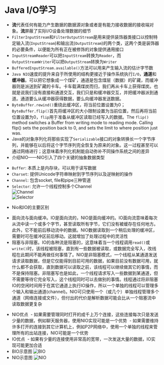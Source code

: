 # Java I/O学习
+ **流**代表任何有能力产生数据的数据源对象或者是有能力接收数据的接收端对象。**流**屏蔽了实际I/O设备处理数据的细节
+ `FilterInputStream`和`FilterOutputStream`是用来提供装饰器类接口以控制特定输入流(`InputStream`)和输出流(`OutputStream`)的两个类，这两个类是装饰器的必要条件，以便能为所有正在被修饰的对象提供通用接口
+ `InputStreamReader`可以把`InputStream`转换为`Reader`，而`OutputStreamWriter`可以把`OutputStream`转换为`Writer`
+ `BufferedInputStream.available()`方法可以用来产生输入流的估计字节数
+ `Java NIO`速度的提升来自于所使用的结构更接近于操作系统执行`I/O`，**通道**和**缓冲器**。可以把它想象成一个煤矿，通道是包含煤层（数据）的矿藏，而缓冲器则是派送到矿藏的卡车。卡车载满煤炭而归，我们再从卡车上获得煤炭。也就是说我们没有直接和通道交互，我们只是和缓冲器交互，并把缓冲器派到通道。通道要么从缓冲器获得数据，要么向缓冲器发送数据。
+ `ByteBuffer.rewind()`重绕此缓冲区，将当前位置设置为0；`ByteBuffer.flip()`首先将缓冲区的大小限制设置为当前位置，然后再将当前位置设置为0，`flip`用于准备从缓冲区读取已经写入的数据。The `flip()` method switches a Buffer from writing mode to reading mode. Calling flip() sets the position back to 0, and sets the limit to where position just was.
+ Java的对象序列化将那些实现了`Serializable`接口的对象转换长一个字节序列，并能够在以后将这个字节序列完全恢复为原来的对象。这一过程甚至可以通过网络进行；这意味着序列化机制能自动弥补不同操作系统之间的差异
+ 介绍NIO——NIO引入了四个关键的抽象数据类型
 - `Buffer`: 本质上是内存块，可以用于读写数据
 - `Charset`: 提供Unicode字符串映射到字节序列以及逆映射的操作
 - `Channel`: 包含socket, file和pipe三种管道
 - `Selector`: 允许一个线程控制多个Channel  
 ![Channel](http://tutorials.jenkov.com/images/java-nio/overview-channels-buffers.png)  
 ![Selector](http://tutorials.jenkov.com/images/java-nio/overview-selectors.png)
+ Nio和IO的主要区别
 - 面向流与面向缓冲。IO是面向流的，NIO是面向缓冲的。IO面向流意味着每次从流中读一个或多个字节，甚至读取所有字节，它们没有被缓存在任何地方。此外，它不能前后移动流中的数据。NIO数据读取到一个稍后处理的缓冲区，需要时可在缓冲区前后移动。这就增加了处理过程中的灵活性
 - 阻塞与非阻塞。IO的各种流是阻塞的，这意味着当一个线程调用`read()`或`write()`时，该线程被阻塞，直到有一些数据被读取，或数据完全写入，改线程在此期间不能再做任何事情了。NIO是非阻塞模式，一个线程从某通道发送请求读取数据，但是它仅能得到目前可用的数据，如果目前没有数据可用，就什么都不会获取，直到数据可以读取之前，该线程可以继续做其它的事情，而不是保持阻塞。非阻塞写也是如此，一个线程请求写入一些数据到某通道，但不需要等待它完全写入，这个线程同时可以去做别的事情。线程通过将非阻塞IO的空闲时间用于在其它通道上执行IO操作，所以一个单独的线程可以管理多个输入和输出通道(channel)。NIO可只使用一个（或几个）单独线程管理多个通道（网络连接或文件），但付出的代价是解析数据可能会比从一个阻塞流中读取数据更复杂
 + NIO优点
  - 如果需要管理同时打开的成千上万个连接，这些连接每次只是发送少量的数据，例如聊天服务器，使用NIO实现可能是一个优势
  - 如果需要维持许多打开的连接到其它计算机上，例如P2P网络中，使用一个单独的线程来管理所有的出站连接，NIO可能是一个优势
 + IO优点
  - 如果有少量的连接使用非常高的宽带，一次发送大量的数据，IO实现可能更加合适
 + BIO示意图
![BIO](http://img.blog.csdn.net/20150507161118213?watermark/2/text/aHR0cDovL2Jsb2cuY3Nkbi5uZXQvaHVodWlfY3M=/font/5a6L5L2T/fontsize/400/fill/I0JBQkFCMA==/dissolve/70/gravity/Center)
 + NIO示意图
![NIO](http://img.blog.csdn.net/20150507165828514?watermark/2/text/aHR0cDovL2Jsb2cuY3Nkbi5uZXQvaHVodWlfY3M=/font/5a6L5L2T/fontsize/400/fill/I0JBQkFCMA==/dissolve/70/gravity/Center)
